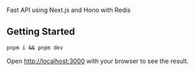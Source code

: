 Fast API using Next.js and Hono with Redis

## Getting Started

```bash
pnpm i && pnpm dev
```

Open [http://localhost:3000](http://localhost:3000) with your browser to see the result.
